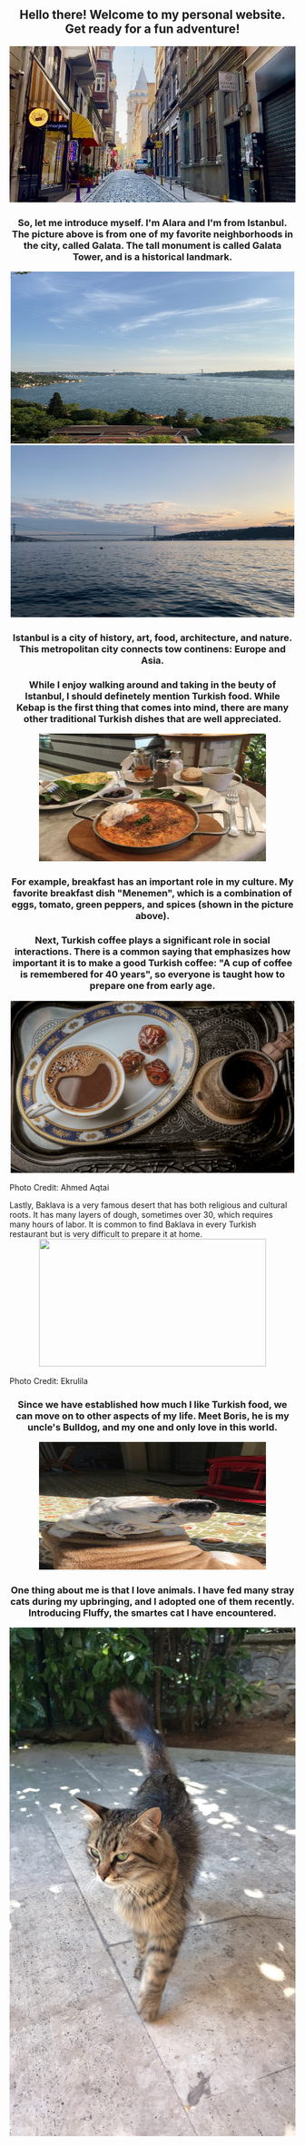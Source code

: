 <div>  
<h2><center>Hello there! Welcome to my personal website. Get ready for a fun adventure!</center></h2>
<div>
<center><img src="Images/PHOTO-2021-04-21-15-11-49.jpg"></center>

<h3><center>So, let me introduce myself. I'm Alara and I'm from Istanbul. The picture above is from one of my favorite neighborhoods in the city, called Galata. The tall monument is called Galata Tower, and is a historical landmark.</center></h3>

<div>
<center><img src="Images/bogaz.jpg" width="500" height="303"></center>
<center><img src="Images/kopru.jpg" width="500" height="303"></center>

<div>
<h3><center>Istanbul is a city of history, art, food, architecture, and nature. This metropolitan city connects tow continens: Europe and Asia.</center></h3>
<div>
  
<h3><center>While I enjoy walking around and taking in the beuty of Istanbul, I should definetely mention Turkish food. While Kebap is the first thing that comes into mind, there are many other traditional Turkish dishes that are well appreciated.</center></h3>
<div>
  
<center><img src="Images/menemen.jpg" width="400" height="225"></center>
<h3><center>For example, breakfast has an important role in my culture. My favorite breakfast dish "Menemen", which is a combination of eggs, tomato, green peppers, and spices (shown in the picture above).</center></h3>
<div>
  
<h3><center>Next, Turkish coffee plays a significant role in social interactions. There is a common saying that emphasizes how important it is to make a good Turkish coffee: "A cup of coffee is remembered for 40 years", so everyone is taught how to prepare one from early age.</center></h3>
<center><img src="Images/trkahve.jpg" width="500" height="303"></center>
<p>Photo Credit: Ahmed Aqtai<p>

<div>
Lastly, Baklava is a very famous desert that has both religious and cultural roots. It has many layers of dough, sometimes over 30, which requires many hours of labor. It is common to find Baklava in every Turkish restaurant but is very difficult to prepare it at home. 
<center><img src="Images/baklava.jpg" width="400" height="225"></center>
<p>Photo Credit: Ekrulila<p>

<h3><center>Since we have established how much I like Turkish food, we can move on to other aspects of my life. Meet Boris, he is my uncle's Bulldog, and my one and only love in this world.</center></h3>
<center><img src="Images/boris.jpg" width="400" height="225"></center>
<h3><center>One thing about me is that I love animals. I have fed many stray cats during my upbringing, and I adopted one of them recently. Introducing Fluffy, the smartes cat I have encountered.</center></h3>
<center><img src="Images/tuylu.jpg"></center>
  
  
